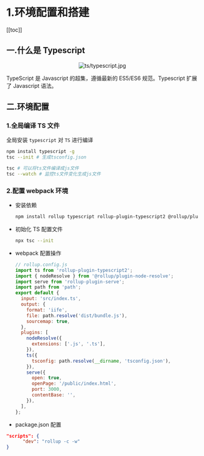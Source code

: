 # 1.环境配置和搭建

[[toc]]

## 一.什么是 Typescript

<div align="center"><img :src="$withBase('/images/ts/typescript.jpg')" alt="ts/typescript.jpg"></div>

TypeScript 是 Javascript 的超集，遵循最新的 ES5/ES6 规范。Typescript 扩展了 Javascript 语法。

## 二.环境配置

### 1.全局编译 TS 文件

全局安装 `typescript` 对 `TS` 进行编译

```sh
npm install typescript -g
tsc --init # 生成tsconfig.json
```

```sh
tsc # 可以将ts文件编译成js文件
tsc --watch # 监控ts文件变化生成js文件
```

### 2.配置 webpack 环境

- 安装依赖
  ```sh
  npm install rollup typescript rollup-plugin-typescript2 @rollup/plugin-node-resolve rollup-plugin-serve -D
  ```
- 初始化 TS 配置文件
  ```sh
  npx tsc --init
  ```
- webpack 配置操作
  ```js
  // rollup.config.js
  import ts from 'rollup-plugin-typescript2';
  import { nodeResolve } from '@rollup/plugin-node-resolve';
  import serve from 'rollup-plugin-serve';
  import path from 'path';
  export default {
    input: 'src/index.ts',
    output: {
      format: 'iife',
      file: path.resolve('dist/bundle.js'),
      sourcemap: true,
    },
    plugins: [
      nodeResolve({
        extensions: ['.js', '.ts'],
      }),
      ts({
        tsconfig: path.resolve(__dirname, 'tsconfig.json'),
      }),
      serve({
        open: true,
        openPage: '/public/index.html',
        port: 3000,
        contentBase: '',
      }),
    ],
  };
  ```
- package.json 配置

```json
"scripts": {
      "dev": "rollup -c -w"
}
```
